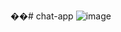 ��#   c h a t - a p p 
 ![image](https://github.com/user-attachments/assets/5dc15187-a39c-4ac3-82d9-1bb4ad9350b6)

 
